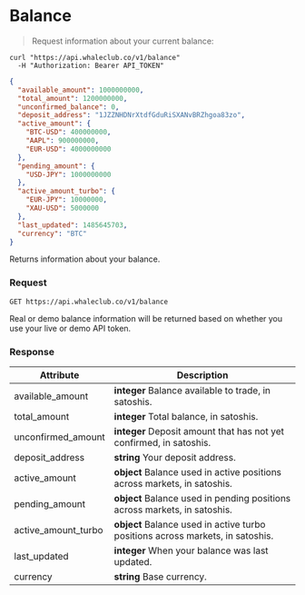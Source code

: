 # Balance

> Request information about your current balance:

```shell
curl "https://api.whaleclub.co/v1/balance"
  -H "Authorization: Bearer API_TOKEN"
```
```json
{
  "available_amount": 1000000000,
  "total_amount": 1200000000,
  "unconfirmed_balance": 0,
  "deposit_address": "1JZZNHDNrXtdfGduRiSXANvBRZhgoa83zo",
  "active_amount": {
    "BTC-USD": 400000000,
    "AAPL": 900000000,
    "EUR-USD": 4000000000
  },
  "pending_amount": {
    "USD-JPY": 1000000000
  },
  "active_amount_turbo": {
    "EUR-JPY": 10000000,
    "XAU-USD": 5000000
  },
  "last_updated": 1485645703,
  "currency": "BTC"
}
```

Returns information about your balance.

### Request

`GET https://api.whaleclub.co/v1/balance`

Real or demo balance information will be returned based on whether you use your live or demo API token.

### Response

Attribute | Description
---------- | -------
available_amount | **integer** Balance available to trade, in satoshis.
total_amount | **integer** Total balance, in satoshis.
unconfirmed_amount | **integer** Deposit amount that has not yet confirmed, in satoshis.
deposit_address | **string** Your deposit address.
active_amount | **object** Balance used in active positions across markets, in satoshis.
pending_amount | **object** Balance used in pending positions across markets, in satoshis.
active_amount_turbo | **object** Balance used in active turbo positions across markets, in satoshis.
last_updated | **integer** When your balance was last updated.
currency | **string** Base currency.